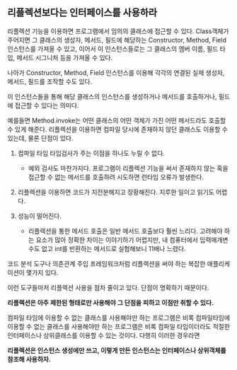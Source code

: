 ## 리플렉션보다는 인터페이스를 사용하라

리플렉션 기능을 이용하면 프로그램에서 임의의 클래스에 접근할 수 있다. Class객체가 주어지면 그 클래스의 생성자, 메서드, 필드에 해당하는 Constructor, Method, Field 인스턴스를 가져올 수 있고, 이어서 이 인스턴스들로는 그 클래스의 멤버 이름, 필드 타입, 메서드 시그니처 등을 가져올 수 있다.

나아가 Constructor, Method, Field 인스턴스를 이용해 각각의 연결된 실제 생성자, 메서드, 필드를 조작할 수도 있다.

이 인스턴스들을 통해 해당 클래스의 인스턴스를 생성하거나 메서드를 호출하거나, 필드에 접근할 수 있다는 의미다.

예를들면 Method.invoke는 어떤 클래스의 어떤 객체가 가진 어떤 메서드라도 호출할 수 있게 해준다. 리플렉션을 이용하면 컴파일 당시에 존재하지 않던 클래스도 이용할 수 있는데, 물론 단점이 있다.

1) 컴파일 타임 타입검사가 주는 이점을 하나도 누릴 수 없다.
    - 예외 검사도 마찬가지다. 프로그램이 리플렉션 기능을 써서 존재하지 않는 혹을 접근할 수 없는 메서드를 호출하려 시도하면 런타임 오류가 발생한다.

2) 리플렉션을 이용하면 코드가 지전분해지고 장황해진다. 지루한 일이고 읽기도 어렵다.

3) 성능이 떨어진다. 
    - 리플렉션을 통한 메서드 호출은 일반 메서드 호출보다 훨씬 느리다. 고려해야 하는 요소가 많아 정확한 차이는 이야기하기 어렵지만, 내 컴퓨터에서 입력매개변수도 없고 int를 반환하는 메서드로 실험해보니 11배나 느렸다.

코드 분석 도구나 의존관계 주입 프레임워크처럼 리플렉션을 써야 하는 복잡한 애플리케이션이 몇가지 있다.

이런 도구들마저 리플렉션 사용을 점차 줄이고 있다. 단점이 명확하기 때문이다. 

**리플렉션은 아주 제한된 형태로만 사용해야 그 단점을 피하고 이점만 취할 수 있다.**

컴파일 타임에 이용할 수 없는 클래스를 사용해야만 하는 프로그램은 비록 컴파일타임에 이용할 수 없는 클래스를 사용해야만 하는 프로그램은 비록 컴파일 타입이더라도 적절한 인터페이스나 상위클래스를 이용할 수 있는 것이다. 다행히 이러한 경우라면 

**리플렉션은 인스턴스 생성에만 쓰고, 이렇게 만든 인스턴스는 인터페이스나 상위객체를 참조해 사용하자.**




